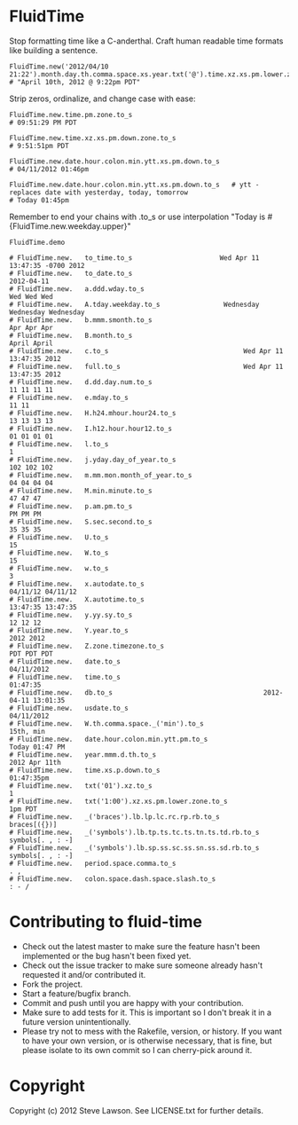 # FluidTime

Stop formatting time like a C-anderthal.  Craft human readable time formats like building a sentence.

    FluidTime.new('2012/04/10 21:22').month.day.th.comma.space.xs.year.txt('@').time.xz.xs.pm.lower.zone.to_s
    # "April 10th, 2012 @ 9:22pm PDT"

Strip zeros, ordinalize, and change case with ease:

    FluidTime.new.time.pm.zone.to_s
    # 09:51:29 PM PDT

    FluidTime.new.time.xz.xs.pm.down.zone.to_s
    # 9:51:51pm PDT

    FluidTime.new.date.hour.colon.min.ytt.xs.pm.down.to_s
    # 04/11/2012 01:46pm

    FluidTime.new.date.hour.colon.min.ytt.xs.pm.down.to_s   # ytt - replaces date with yesterday, today, tomorrow
    # Today 01:45pm

Remember to end your chains with .to_s or use interpolation "Today is #{FluidTime.new.weekday.upper}"

    FluidTime.demo

	# FluidTime.new.   to_time.to_s                      Wed Apr 11 13:47:35 -0700 2012
	# FluidTime.new.   to_date.to_s                                          2012-04-11
	# FluidTime.new.   a.ddd.wday.to_s                                      Wed Wed Wed
	# FluidTime.new.   A.tday.weekday.to_s                Wednesday Wednesday Wednesday
	# FluidTime.new.   b.mmm.smonth.to_s                                    Apr Apr Apr
	# FluidTime.new.   B.month.to_s                                         April April
	# FluidTime.new.   c.to_s                                  Wed Apr 11 13:47:35 2012
	# FluidTime.new.   full.to_s                               Wed Apr 11 13:47:35 2012
	# FluidTime.new.   d.dd.day.num.to_s                                    11 11 11 11
	# FluidTime.new.   e.mday.to_s                                                11 11
	# FluidTime.new.   H.h24.mhour.hour24.to_s                              13 13 13 13
	# FluidTime.new.   I.h12.hour.hour12.to_s                               01 01 01 01
	# FluidTime.new.   l.to_s                                                         1
	# FluidTime.new.   j.yday.day_of_year.to_s                              102 102 102
	# FluidTime.new.   m.mm.mon.month_of_year.to_s                          04 04 04 04
	# FluidTime.new.   M.min.minute.to_s                                       47 47 47
	# FluidTime.new.   p.am.pm.to_s                                            PM PM PM
	# FluidTime.new.   S.sec.second.to_s                                       35 35 35
	# FluidTime.new.   U.to_s                                                        15
	# FluidTime.new.   W.to_s                                                        15
	# FluidTime.new.   w.to_s                                                         3
	# FluidTime.new.   x.autodate.to_s                                04/11/12 04/11/12
	# FluidTime.new.   X.autotime.to_s                                13:47:35 13:47:35
	# FluidTime.new.   y.yy.sy.to_s                                            12 12 12
	# FluidTime.new.   Y.year.to_s                                            2012 2012
	# FluidTime.new.   Z.zone.timezone.to_s                                 PDT PDT PDT
	# FluidTime.new.   date.to_s                                             04/11/2012
	# FluidTime.new.   time.to_s                                               01:47:35
	# FluidTime.new.   db.to_s                                      2012-04-11 13:01:35
	# FluidTime.new.   usdate.to_s                                           04/11/2012
	# FluidTime.new.   W.th.comma.space._('min').to_s                         15th, min
	# FluidTime.new.   date.hour.colon.min.ytt.pm.to_s                   Today 01:47 PM
	# FluidTime.new.   year.mmm.d.th.to_s                                 2012 Apr 11th
	# FluidTime.new.   time.xs.p.down.to_s                                   01:47:35pm
	# FluidTime.new.   txt('01').xz.to_s                                              1
	# FluidTime.new.   txt('1:00').xz.xs.pm.lower.zone.to_s                     1pm PDT
	# FluidTime.new.   _('braces').lb.lp.lc.rc.rp.rb.to_s                  braces[({})]
	# FluidTime.new.   _('symbols').lb.tp.ts.tc.ts.tn.ts.td.rb.to_s    symbols[. , : -]
	# FluidTime.new.   _('symbols').lb.sp.ss.sc.ss.sn.ss.sd.rb.to_s    symbols[. , : -]
	# FluidTime.new.   period.space.comma.to_s                                      . ,
	# FluidTime.new.   colon.space.dash.space.slash.to_s                          : - /


# Contributing to fluid-time
 
* Check out the latest master to make sure the feature hasn't been implemented or the bug hasn't been fixed yet.
* Check out the issue tracker to make sure someone already hasn't requested it and/or contributed it.
* Fork the project.
* Start a feature/bugfix branch.
* Commit and push until you are happy with your contribution.
* Make sure to add tests for it. This is important so I don't break it in a future version unintentionally.
* Please try not to mess with the Rakefile, version, or history. If you want to have your own version, or is otherwise necessary, that is fine, but please isolate to its own commit so I can cherry-pick around it.

# Copyright

Copyright (c) 2012 Steve Lawson. See LICENSE.txt for further details.

